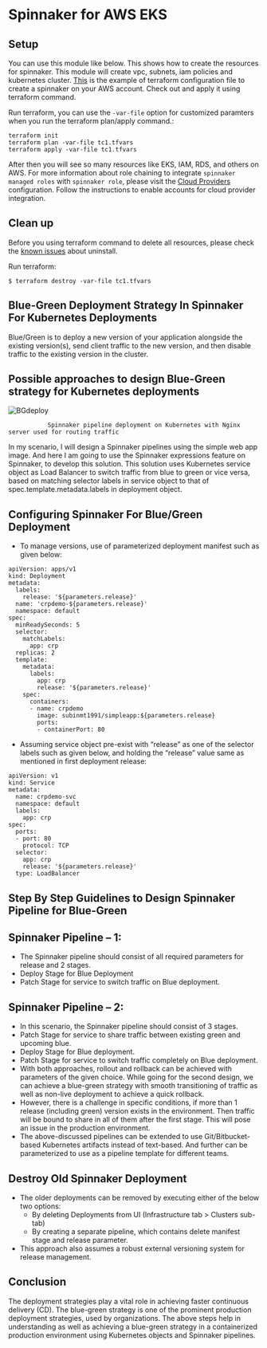 # Spinnaker for AWS EKS

## Setup
You can use this module like below. This shows how to create the resources for spinnaker. This module will create vpc, subnets, iam policies and kubernetes cluster.
[This](main.tf) is the example of terraform configuration file to create a spinnaker on your AWS account. Check out and apply it using terraform command.

Run terraform, you can use the `-var-file` option for customized paramters when you run the terraform plan/apply command.:
```
terraform init
terraform plan -var-file tc1.tfvars
terraform apply -var-file tc1.tfvars
```
After then you will see so many resources like EKS, IAM, RDS, and others on AWS. For more information about role chaining to integrate `spinnaker managed roles` with `spinnaker role`, please visit the [Cloud Providers](https://github.com/Young-ook/terraform-aws-spinnaker/blob/main/README.md#cloud-providers) configuration. Follow the instructions to enable accounts for cloud provider integration.

## Clean up
Before you using terraform command to delete all resources, please check the [known issues](https://github.com/Young-ook/terraform-aws-spinnaker/tree/main#hangs-at-destroying) about uninstall.

Run terraform:
```
$ terraform destroy -var-file tc1.tfvars
```
## Blue-Green Deployment Strategy In Spinnaker For Kubernetes Deployments
Blue/Green is to deploy a new version of your application alongside the existing version(s), send client traffic to the new version, and then disable traffic to the existing version in the cluster.

## Possible approaches to design Blue-Green strategy for Kubernetes deployments

![BGdeploy](https://user-images.githubusercontent.com/37261883/114395469-08df3400-9bba-11eb-9e00-de450cd2fa3b.jpg)

               Spinnaker pipeline deployment on Kubernetes with Nginx server used for routing traffic

In my scenario, I will design a Spinnaker pipelines using the simple web app image. And here I am going to use the Spinnaker expressions feature on Spinnaker, to develop this solution. This solution uses Kubernetes service object as Load Balancer to switch traffic from blue to green or vice versa, based on matching selector labels in service object to that of spec.template.metadata.labels in deployment object.

## Configuring Spinnaker For Blue/Green Deployment

* To manage versions, use of parameterized deployment manifest such as given below:
```
apiVersion: apps/v1
kind: Deployment
metadata:
  labels:
    release: '${parameters.release}'
  name: 'crpdemo-${parameters.release}'
  namespace: default
spec:
  minReadySeconds: 5
  selector:
    matchLabels:
      app: crp
  replicas: 2
  template:
    metadata:
      labels:
        app: crp
        release: '${parameters.release}'
    spec:
      containers:
      - name: crpdemo
        image: subinmt1991/simpleapp:${parameters.release}
        ports:
        - containerPort: 80
```

* Assuming service object pre-exist with “release” as one of the selector labels such as given below, and holding the “release” value same as mentioned in first deployment release:

```
apiVersion: v1
kind: Service
metadata:
  name: crpdemo-svc
  namespace: default
  labels:
    app: crp
spec:
  ports:
  - port: 80
    protocol: TCP
  selector:
    app: crp
    release: '${parameters.release}'
  type: LoadBalancer
```

## Step By Step Guidelines to Design Spinnaker Pipeline for Blue-Green

## Spinnaker Pipeline – 1:

* The Spinnaker pipeline should consist of all required parameters for release and 2 stages.
* Deploy Stage for Blue Deployment
* Patch Stage for service to switch traffic on Blue deployment.

## Spinnaker Pipeline – 2:

* In this scenario, the Spinnaker pipeline should consist of 3 stages.
* Patch Stage for service to share traffic between existing green and upcoming blue.
* Deploy Stage for Blue deployment.
* Patch Stage for service to switch traffic completely on Blue deployment.
* With both approaches, rollout and rollback can be achieved with parameters of the given choice. While going for the second design, we can achieve a blue-green strategy with smooth transitioning of traffic as well as non-live deployment to achieve a quick rollback.
* However, there is a challenge in specific conditions, if more than 1 release (including green) version exists in the environment. Then traffic will be bound to share in all of them after the first stage. This will pose an issue in the production environment.
* The above-discussed pipelines can be extended to use Git/Bitbucket-based Kubernetes artifacts instead of text-based. And further can be parameterized to use as a pipeline template for different teams.

## Destroy Old Spinnaker Deployment
* The older deployments can be removed by executing either of the below two options:
  - By deleting Deployments from UI (Infrastructure tab > Clusters sub-tab)
  - By creating a separate pipeline, which contains delete manifest stage and release parameter.
* This approach also assumes a robust external versioning system for release management.

## Conclusion
The deployment strategies play a vital role in achieving faster continuous delivery (CD). The blue-green strategy is one of the prominent production deployment strategies, used by organizations. The above steps help in understanding as well as achieving a blue-green strategy in a containerized production environment using Kubernetes objects and Spinnaker pipelines.
